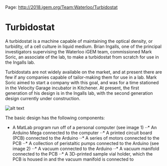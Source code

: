 Page:
http://2018.igem.org/Team:Waterloo/Turbidostat

# Turbidostat

A turbidostat is a machine capable of maintaining the optical density, or turbidity, of a cell culture in liquid medium. Brian Ingalls, one of the principal investigators supervising the Waterloo iGEM team, commissioned Mark Soric, an associate of the lab, to make a turbidostat from scratch for use in the Ingalls lab.

Turbidostats are not widely available on the market, and at present there are few if any companies capable of tailor-making them for use in a lab. Mark Soric aimed to start a company with this goal, and was for a time stationed in the Velocity Garage incubator in Kitchener. At present, the first generation of his design is in the Ingalls lab, with the second generation design currently under construction.

![alt text](http://2018.igem.org/wiki/images/1/19/T--Waterloo--turbidostatEntire.jpg)

The basic design has the following components:

* A MatLab program run off of a personal computer (see image 1)
⋅⋅* An Arduino Mega connected to the computer
⋅⋅* A printed circuit board (PCB) connected to the Arduino
⋅⋅* A series of motors connected to the PCB
⋅⋅* A collection of peristaltic pumps connected to the Arduino (see image 2)
⋅⋅* A vacuum connected to the Arduino
⋅⋅* A vacuum manifold connected to the PCB
⋅⋅* A 3D-printed sample vial holder, which the PCB is housed in and the vacuum manifold is connected to
